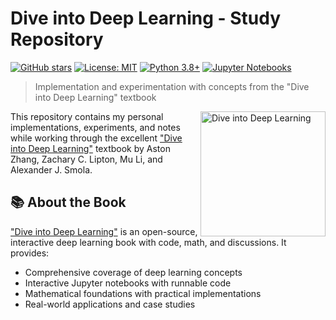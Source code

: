 # Dive into Deep Learning - Study Repository

[![GitHub stars](https://img.shields.io/github/stars/basan-ta/dive_into_deep_learning?style=social)](https://github.com/basan-ta/dive_into_deep_learning/stargazers)
[![License: MIT](https://img.shields.io/badge/License-MIT-yellow.svg)](https://opensource.org/licenses/MIT)
[![Python 3.8+](https://img.shields.io/badge/Python-3.8%2B-blue.svg)](https://python.org)
[![Jupyter Notebooks](https://img.shields.io/badge/Jupyter-Notebook-orange.svg)](https://jupyter.org)

> Implementation and experimentation with concepts from the "Dive into Deep Learning" textbook

<img src="https://d2l.ai/_images/d2l-logo.png" alt="Dive into Deep Learning" width="200" align="right">

This repository contains my personal implementations, experiments, and notes while working through the excellent ["Dive into Deep Learning"](https://d2l.ai/) textbook by Aston Zhang, Zachary C. Lipton, Mu Li, and Alexander J. Smola.

## 📚 About the Book

["Dive into Deep Learning"](https://d2l.ai/) is an open-source, interactive deep learning book with code, math, and discussions. It provides:
- Comprehensive coverage of deep learning concepts
- Interactive Jupyter notebooks with runnable code
- Mathematical foundations with practical implementations
- Real-world applications and case studies
